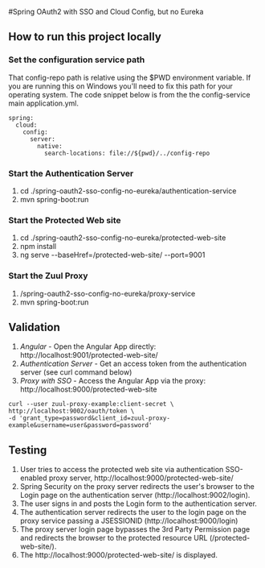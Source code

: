 #Spring OAuth2 with SSO and Cloud Config, but no Eureka

## How to run this project locally

### Set the configuration service path

That config-repo path is relative using the $PWD environment variable. If you are running
this on Windows you'll need to fix this path for your operating system. The code
snippet below is from the the config-service main application.yml.

```
spring:
  cloud:
    config:
      server:
        native:
          search-locations: file://${pwd}/../config-repo
```

### Start the Authentication Server
1) cd ./spring-oauth2-sso-config-no-eureka/authentication-service
2) mvn spring-boot:run

### Start the Protected Web site
1) cd ./spring-oauth2-sso-config-no-eureka/protected-web-site
2) npm install
3) ng serve --baseHref=/protected-web-site/ --port=9001

### Start the Zuul Proxy
1) /spring-oauth2-sso-config-no-eureka/proxy-service
2) mvn spring-boot:run


## Validation

1. *Angular* - Open the Angular App directly: http://localhost:9001/protected-web-site/
2. *Authentication Server* - Get an access token from the authentication server (see curl command below)
3. *Proxy with SSO* - Access the Angular App via the proxy: http://localhost:9000/protected-web-site

```   
curl --user zuul-proxy-example:client-secret \
http://localhost:9002/oauth/token \
-d 'grant_type=password&client_id=zuul-proxy-example&username=user&password=password'
```

## Testing
1) User tries to access the protected web site via authentication SSO-enabled proxy server, http://localhost:9000/protected-web-site/
2) Spring Security on the proxy server redirects the user's browser to the Login page on the authentication server (http://localhost:9002/login).
3) The user signs in and posts the Login form to the authentication server.
4) The authentication server redirects the user to the login page on the proxy service passing a JSESSIONID (http://localhost:9000/login)
5) The proxy server login page bypasses the 3rd Party Permission page and redirects the browser to the protected resource URL (/protected-web-site/).
6) The http://localhost:9000/protected-web-site/ is displayed.
